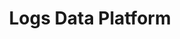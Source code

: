 ---
title: Logs Data Platform
slug: logs-data-platform
excerpt: Index your logs from any source. Analyze your applications and infrastructure data in real-time. Share selected business intelligence with your collaborators.
sections: Get Started, Use cases, Features, Visualize your logs, Logging libraries
---